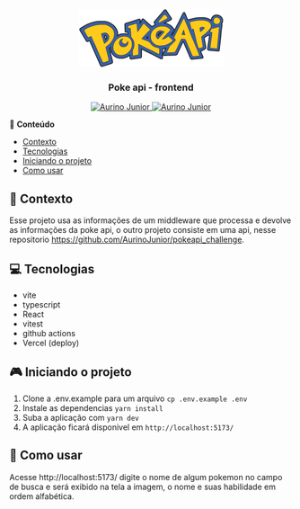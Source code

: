 <div align="center">
    <img src="https://raw.githubusercontent.com/PokeAPI/media/master/logo/pokeapi_256.png">
    <h3>Poke api - frontend</h3>
</div>

<p align="center">
   <a href="https://www.instagram.com/aurigod97/">
      <img alt="Aurino Junior" src="https://img.shields.io/badge/-aurigod97-0390fc?style=flat&logo=Instagram&logoColor=white&color=blue" />
   </a>
    <a href="https://www.linkedin.com/in/aurino-junior-7718a4158/">
      <img alt="Aurino Junior" src="https://img.shields.io/badge/-Aurino%20Junior-0390fc?style=flat&logo=Linkedin&logoColor=white&color=blue" />
   </a>
</p>

📍 **Conteúdo**

- [Contexto](#blue_book-contexto)
- [Tecnologias](#computer-tecnologias)
- [Iniciando o projeto](#video_game-iniciando-o-projeto)
- [Como usar](#beers-como-usar)

## :blue_book: Contexto

Esse projeto usa as informações de um middleware que processa e devolve as informações da poke api, o outro projeto consiste em uma api, nesse repositorio https://github.com/AurinoJunior/pokeapi_challenge.

## :computer: Tecnologias

- vite
- typescript
- React
- vitest
- github actions
- Vercel (deploy)

## :video_game: Iniciando o projeto

1. Clone a .env.example para um arquivo `cp .env.example .env`
2. Instale as dependencias `yarn install`
3. Suba a aplicação com `yarn dev`
4. A aplicação ficará disponivel em `http://localhost:5173/`

## :beers: Como usar

Acesse http://localhost:5173/ digite o nome de algum pokemon no campo de busca e será exibido na tela a imagem, o nome e suas habilidade em ordem alfabética.
